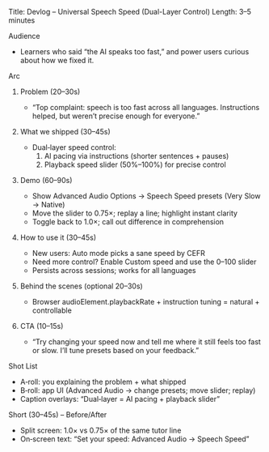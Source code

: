 Title: Devlog – Universal Speech Speed (Dual-Layer Control)
Length: 3–5 minutes

Audience
- Learners who said “the AI speaks too fast,” and power users curious about how we fixed it.

Arc
1) Problem (20–30s)
   - “Top complaint: speech is too fast across all languages. Instructions helped, but weren’t precise enough for everyone.”

2) What we shipped (30–45s)
   - Dual‑layer speed control:
     1) AI pacing via instructions (shorter sentences + pauses)
     2) Playback speed slider (50%–100%) for precise control

3) Demo (60–90s)
   - Show Advanced Audio Options → Speech Speed presets (Very Slow → Native)
   - Move the slider to 0.75×; replay a line; highlight instant clarity
   - Toggle back to 1.0×; call out difference in comprehension

4) How to use it (30–45s)
   - New users: Auto mode picks a sane speed by CEFR
   - Need more control? Enable Custom speed and use the 0–100 slider
   - Persists across sessions; works for all languages

5) Behind the scenes (optional 20–30s)
   - Browser audioElement.playbackRate + instruction tuning = natural + controllable

6) CTA (10–15s)
   - “Try changing your speed now and tell me where it still feels too fast or slow. I’ll tune presets based on your feedback.”

Shot List
- A‑roll: you explaining the problem + what shipped
- B‑roll: app UI (Advanced Audio → change presets; move slider; replay)
- Caption overlays: “Dual‑layer = AI pacing + playback slider”

Short (30–45s) – Before/After
- Split screen: 1.0× vs 0.75× of the same tutor line
- On‑screen text: “Set your speed: Advanced Audio → Speech Speed”

